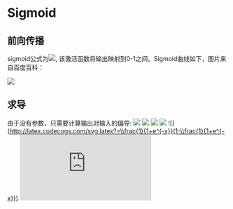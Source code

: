 # Sigmoid

## 前向传播
sigmoid公式为![](http://latex.codecogs.com/svg.latex?S(x)=\\frac{1}{1+e^{-x}}), 该激活函数将输出映射到0-1之间。Sigmoid曲线如下，图片来自百度百科：

<img src="https://github.com/GuanyunFeng/NpNN-Numpy-Neural-Network/blob/main/fig/sigmoid.png">

## 求导

由于没有参数，只需要计算输出对输入的偏导:
![](http://latex.codecogs.com/svg.latex?\\frac{\\partial{S(x)}}{\\partial{x})
![](http://latex.codecogs.com/svg.latex?=\\frac{e^(-x)}{(1+e^{-x})^2})
![](http://latex.codecogs.com/svg.latex?=\\frac{1+e^(-x)-1}{(1+e^{-x})^2})
![](http://latex.codecogs.com/svg.latex?=\\frac{1}{1+e^{-x}}-\\frac{1}{(1+e^{-x})^2})
![](http://latex.codecogs.com/svg.latex?=\\frac{1}{1+e^{-x}}(1-\\frac{1}{1+e^{-x}})
![](http://latex.codecogs.com/svg.latex?=S(x)(1-S(x)))
